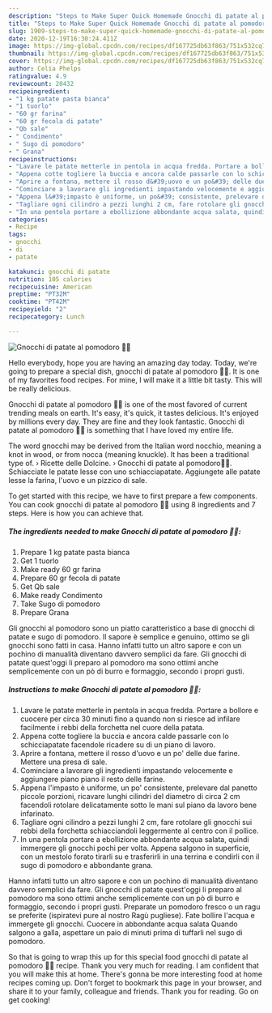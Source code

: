 ```yaml
---
description: "Steps to Make Super Quick Homemade Gnocchi di patate al pomodoro 🥔🍅"
title: "Steps to Make Super Quick Homemade Gnocchi di patate al pomodoro 🥔🍅"
slug: 1909-steps-to-make-super-quick-homemade-gnocchi-di-patate-al-pomodoro
date: 2020-12-19T16:30:24.411Z
image: https://img-global.cpcdn.com/recipes/df167725db63f863/751x532cq70/gnocchi-di-patate-al-pomodoro-🥔🍅-recipe-main-photo.jpg
thumbnail: https://img-global.cpcdn.com/recipes/df167725db63f863/751x532cq70/gnocchi-di-patate-al-pomodoro-🥔🍅-recipe-main-photo.jpg
cover: https://img-global.cpcdn.com/recipes/df167725db63f863/751x532cq70/gnocchi-di-patate-al-pomodoro-🥔🍅-recipe-main-photo.jpg
author: Celia Phelps
ratingvalue: 4.9
reviewcount: 20432
recipeingredient:
- "1 kg patate pasta bianca"
- "1 tuorlo"
- "60 gr farina"
- "60 gr fecola di patate"
- "Qb sale"
- " Condimento"
- " Sugo di pomodoro"
- " Grana"
recipeinstructions:
- "Lavare le patate metterle in pentola in acqua fredda. Portare a bollore e cuocere per circa 30 minuti fino a quando non si riesce ad infilare facilmente i rebbi della forchetta nel cuore della patata."
- "Appena cotte togliere la buccia e ancora calde passarle con lo schicciapatate facendole ricadere su di un piano di lavoro."
- "Aprire a fontana, mettere il rosso d&#39;uovo e un po&#39; delle due farine. Mettere una presa di sale."
- "Cominciare a lavorare gli ingredienti impastando velocemente e aggiungere piano piano il resto delle farine."
- "Appena l&#39;impasto è uniforme, un po&#39; consistente, prelevare dal panetto piccole porzioni, ricavare lunghi cilindri del diametro di circa 2 cm facendoli rotolare delicatamente sotto le mani sul piano da lavoro bene infarinato."
- "Tagliare ogni cilindro a pezzi lunghi 2 cm, fare rotolare gli gnocchi sui rebbi della forchetta schiacciandoli leggermente al centro con il pollice."
- "In una pentola portare a ebollizione abbondante acqua salata, quindi immergere gli gnocchi pochi per volta. Appena salgono in superficie, con un mestolo forato tirarli su e trasferirli in una terrina e condirli con il sugo di pomodoro e abbondante grana."
categories:
- Recipe
tags:
- gnocchi
- di
- patate

katakunci: gnocchi di patate 
nutrition: 105 calories
recipecuisine: American
preptime: "PT32M"
cooktime: "PT42M"
recipeyield: "2"
recipecategory: Lunch

---
```



![Gnocchi di patate al pomodoro 🥔🍅](https://img-global.cpcdn.com/recipes/df167725db63f863/751x532cq70/gnocchi-di-patate-al-pomodoro-🥔🍅-recipe-main-photo.jpg)

Hello everybody, hope you are having an amazing day today. Today, we're going to prepare a special dish, gnocchi di patate al pomodoro 🥔🍅. It is one of my favorites food recipes. For mine, I will make it a little bit tasty. This will be really delicious.

Gnocchi di patate al pomodoro 🥔🍅 is one of the most favored of current trending meals on earth. It's easy, it's quick, it tastes delicious. It's enjoyed by millions every day. They are fine and they look fantastic. Gnocchi di patate al pomodoro 🥔🍅 is something that I have loved my entire life.

The word gnocchi may be derived from the Italian word nocchio, meaning a knot in wood, or from nocca (meaning knuckle). It has been a traditional type of. › Ricette delle Dolcine. › Gnocchi di patate al pomodoro🥔🍅. Schiacciate le patate lesse con uno schiacciapatate. Aggiungete alle patate lesse la farina, l&#39;uovo e un pizzico di sale.


To get started with this recipe, we have to first prepare a few components. You can cook gnocchi di patate al pomodoro 🥔🍅 using 8 ingredients and 7 steps. Here is how you can achieve that.

<!--inarticleads1-->

##### The ingredients needed to make Gnocchi di patate al pomodoro 🥔🍅:

1. Prepare 1 kg patate pasta bianca
1. Get 1 tuorlo
1. Make ready 60 gr farina
1. Prepare 60 gr fecola di patate
1. Get Qb sale
1. Make ready  Condimento
1. Take  Sugo di pomodoro
1. Prepare  Grana


Gli gnocchi al pomodoro sono un piatto caratteristico a base di gnocchi di patate e sugo di pomodoro. Il sapore è semplice e genuino, ottimo se gli gnocchi sono fatti in casa. Hanno infatti tutto un altro sapore e con un pochino di manualità diventano davvero semplici da fare. Gli gnocchi di patate quest&#39;oggi li preparo al pomodoro ma sono ottimi anche semplicemente con un pò di burro e formaggio, secondo i propri gusti. 

<!--inarticleads2-->

##### Instructions to make Gnocchi di patate al pomodoro 🥔🍅:

1. Lavare le patate metterle in pentola in acqua fredda. Portare a bollore e cuocere per circa 30 minuti fino a quando non si riesce ad infilare facilmente i rebbi della forchetta nel cuore della patata.
1. Appena cotte togliere la buccia e ancora calde passarle con lo schicciapatate facendole ricadere su di un piano di lavoro.
1. Aprire a fontana, mettere il rosso d&#39;uovo e un po&#39; delle due farine. Mettere una presa di sale.
1. Cominciare a lavorare gli ingredienti impastando velocemente e aggiungere piano piano il resto delle farine.
1. Appena l&#39;impasto è uniforme, un po&#39; consistente, prelevare dal panetto piccole porzioni, ricavare lunghi cilindri del diametro di circa 2 cm facendoli rotolare delicatamente sotto le mani sul piano da lavoro bene infarinato.
1. Tagliare ogni cilindro a pezzi lunghi 2 cm, fare rotolare gli gnocchi sui rebbi della forchetta schiacciandoli leggermente al centro con il pollice.
1. In una pentola portare a ebollizione abbondante acqua salata, quindi immergere gli gnocchi pochi per volta. Appena salgono in superficie, con un mestolo forato tirarli su e trasferirli in una terrina e condirli con il sugo di pomodoro e abbondante grana.


Hanno infatti tutto un altro sapore e con un pochino di manualità diventano davvero semplici da fare. Gli gnocchi di patate quest&#39;oggi li preparo al pomodoro ma sono ottimi anche semplicemente con un pò di burro e formaggio, secondo i propri gusti. Preparate un pomodoro fresco o un ragu se preferite (ispiratevi pure al nostro Ragù pugliese). Fate bollire l&#39;acqua e immergete gli gnocchi. Cuocere in abbondante acqua salata Quando salgono a galla, aspettare un paio di minuti prima di tuffarli nel sugo di pomodoro. 

So that is going to wrap this up for this special food gnocchi di patate al pomodoro 🥔🍅 recipe. Thank you very much for reading. I am confident that you will make this at home. There's gonna be more interesting food at home recipes coming up. Don't forget to bookmark this page in your browser, and share it to your family, colleague and friends. Thank you for reading. Go on get cooking!
